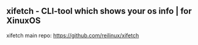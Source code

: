 ## xifetch - CLI-tool which shows your os info | for XinuxOS

xifetch main repo: https://github.com/reilinux/xifetch
